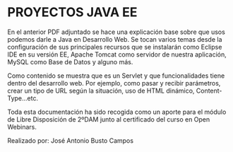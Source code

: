 # PROYECTOS JAVA EE

En el anterior PDF adjuntado se hace una explicación base sobre que usos podemos darle a Java en Desarrollo Web. 
Se tocan varios temas desde la configuración de sus principales recursos que se instalarán como Eclipse IDE en su versión EE, Apache Tomcat como servidor de nuestra aplicación, MySQL como Base de Datos y alguno más.

Como contenido se muestra que es un Servlet y que funcionalidades tiene dentro del desarrollo web. Por ejemplo, como pasar y recibir parámetros, crear un tipo de URL según la situación, uso de HTML dinámico, Content-Type...etc.

Toda esta documentación ha sido recogida como un aporte para el módulo de Libre Disposición de 2ºDAM junto al certificado del curso en Open Webinars.

Realizado por: José Antonio Busto Campos 
